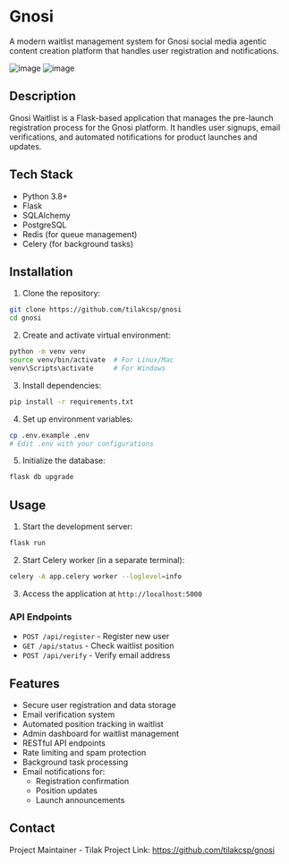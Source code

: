 # Gnosi

A modern waitlist management system for Gnosi social media agentic content creation platform that handles user registration and notifications.

![image](https://github.com/user-attachments/assets/f8123c11-5861-441e-8814-71011d328193)
![image](https://github.com/user-attachments/assets/d8a3328b-f6b8-4e1e-8543-ac73618b70c3)

## Description

Gnosi Waitlist is a Flask-based application that manages the pre-launch registration process for the Gnosi platform. It handles user signups, email verifications, and automated notifications for product launches and updates.

## Tech Stack

- Python 3.8+
- Flask
- SQLAlchemy
- PostgreSQL
- Redis (for queue management)
- Celery (for background tasks)

## Installation

1. Clone the repository:
```bash
git clone https://github.com/tilakcsp/gnosi
cd gnosi
```

2. Create and activate virtual environment:
```bash
python -m venv venv
source venv/bin/activate  # For Linux/Mac
venv\Scripts\activate     # For Windows
```

3. Install dependencies:
```bash
pip install -r requirements.txt
```

4. Set up environment variables:
```bash
cp .env.example .env
# Edit .env with your configurations
```

5. Initialize the database:
```bash
flask db upgrade
```

## Usage

1. Start the development server:
```bash
flask run
```

2. Start Celery worker (in a separate terminal):
```bash
celery -A app.celery worker --loglevel=info
```

3. Access the application at `http://localhost:5000`

### API Endpoints

- `POST /api/register` - Register new user
- `GET /api/status` - Check waitlist position
- `POST /api/verify` - Verify email address

## Features

- Secure user registration and data storage
- Email verification system
- Automated position tracking in waitlist
- Admin dashboard for waitlist management
- RESTful API endpoints
- Rate limiting and spam protection
- Background task processing
- Email notifications for:
  - Registration confirmation
  - Position updates
  - Launch announcements



## Contact

Project Maintainer - Tilak
Project Link: https://github.com/tilakcsp/gnosi

